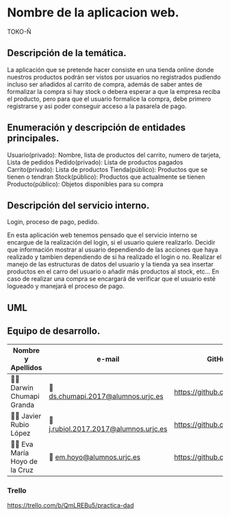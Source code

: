# Nombre de la aplicacion web.
TOKO-Ñ
## Descripción de la temática.

La aplicación que se pretende hacer consiste en una tienda online donde nuestros productos podrán ser vistos por usuarios no registrados pudiendo incluso ser añadidos al carrito de compra, además de saber antes de formalizar
la compra si hay stock o debera esperar a que la empresa reciba el producto, pero para que el usuario formalice la compra, debe primero registrarse y asi poder conseguir acceso a la pasarela de pago.

## Enumeración y descripción de entidades principales.

Usuario(privado): Nombre, lista de productos del carrito, numero de tarjeta, Lista de pedidos
Pedido(privado): Lista de productos pagados
Carrito(privado): Lista de productos
Tienda(público): Productos que se tienen o tendran
Stock(público): Productos que actualmente se tienen
Producto(público): Objetos disponibles para su compra

## Descripción del servicio interno.

Login, proceso de pago, pedido.

En esta aplicación web tenemos pensado que el servicio interno se encargue de la realización del login, si el usuario quiere realizarlo.
Decidir que información mostrar al usuario dependiendo de las acciones que haya realizado y tambien dependiendo de si ha realizado el login o no.
Realizar el manejo de las estructuras de datos del usuario y la tienda ya sea insertar productos en el carro del usuario o añadir más productos al stock, etc...
En caso de realizar una compra se encargará de verificar que el usuario esté logueado y manejará el proceso de pago.

## UML



## Equipo de desarrollo.
Nombre y Apellidos | e-mail | GitHub
-------------------|----------------------|-----------------
:man_student: Darwin Chumapi Granda | :e-mail: ds.chumapi.2017@alumnos.urjc.es | https://github.com/DSCHG
:man_student: Javier Rubio López | :e-mail: j.rubiol.2017.2017@alumnos.urjc.es |https://github.com/JaviRubi
:man_student: Eva María Hoyo de la Cruz | :e-mail:  em.hoyo@alumnos.urjc.es  |  https://github.com/Eva87

### Trello
https://trello.com/b/QmLREBu5/practica-dad


